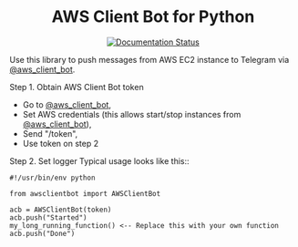<h1 align="center">AWS Client Bot for Python</h1>

<div align="center">

[![Documentation Status](https://readthedocs.org/projects/awsclientbot/badge/?version=latest)](http://awsclientbot.readthedocs.io/en/latest/?badge=latest)

</div>

Use this library to push messages from AWS EC2 instance to Telegram via [@aws_client_bot](https://t.me/aws_client_bot).

Step 1. Obtain AWS Client Bot token
* Go to [@aws_client_bot](https://t.me/aws_client_bot),
* Set AWS credentials (this allows start/stop instances from [@aws_client_bot](https://t.me/aws_client_bot)),
* Send "/token",
* Use token on step 2

Step 2. Set logger
Typical usage looks like this::

    #!/usr/bin/env python

    from awsclientbot import AWSClientBot

    acb = AWSClientBot(token)
    acb.push("Started")
    my_long_running_function() <-- Replace this with your own function
    acb.push("Done")
